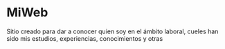 MiWeb
=====

Sitio creado para dar a conocer quien soy en el ámbito laboral, cueles han sido mis estudios, experiencias, conocimientos y otras
